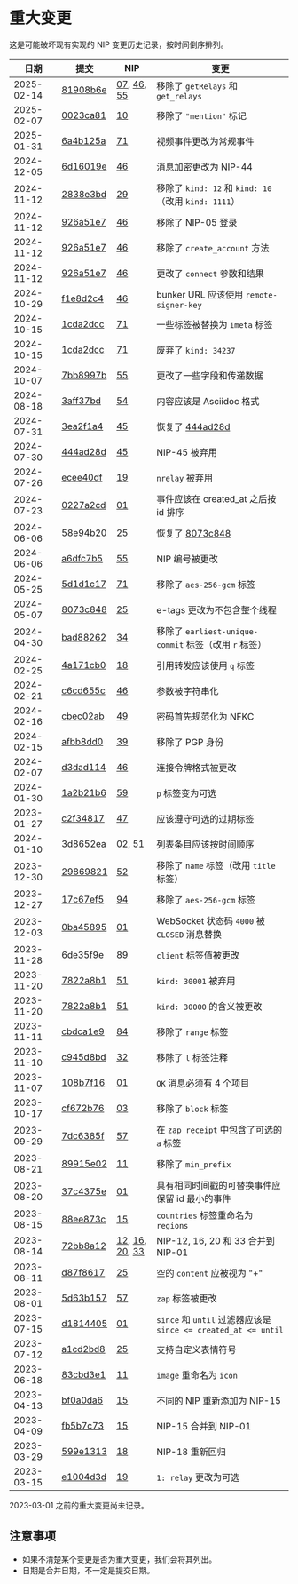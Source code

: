 # 重大变更

这是可能破坏现有实现的 NIP 变更历史记录，按时间倒序排列。

| 日期        | 提交      | NIP      | 变更 |
| ----------- | --------- | -------- | ------ |
| 2025-02-14  | [81908b6e](https://github.com/nostr-protocol/nips/commit/81908b6e) | [07](07_ZH.md), [46](46_ZH.md), [55](55_ZH.md) | 移除了 `getRelays` 和 `get_relays` |
| 2025-02-07  | [0023ca81](https://github.com/nostr-protocol/nips/commit/0023ca81) | [10](10_ZH.md) | 移除了 `"mention"` 标记 |
| 2025-01-31  | [6a4b125a](https://github.com/nostr-protocol/nips/commit/6a4b125a) | [71](71_ZH.md) | 视频事件更改为常规事件 |
| 2024-12-05  | [6d16019e](https://github.com/nostr-protocol/nips/commit/6d16019e) | [46](46_ZH.md) | 消息加密更改为 NIP-44 |
| 2024-11-12  | [2838e3bd](https://github.com/nostr-protocol/nips/commit/2838e3bd) | [29](29_ZH.md) | 移除了 `kind: 12` 和 `kind: 10`（改用 `kind: 1111`） |
| 2024-11-12  | [926a51e7](https://github.com/nostr-protocol/nips/commit/926a51e7) | [46](46_ZH.md) | 移除了 NIP-05 登录 |
| 2024-11-12  | [926a51e7](https://github.com/nostr-protocol/nips/commit/926a51e7) | [46](46_ZH.md) | 移除了 `create_account` 方法 |
| 2024-11-12  | [926a51e7](https://github.com/nostr-protocol/nips/commit/926a51e7) | [46](46_ZH.md) | 更改了 `connect` 参数和结果 |
| 2024-10-29  | [f1e8d2c4](https://github.com/nostr-protocol/nips/commit/f1e8d2c4) | [46](46_ZH.md) | bunker URL 应该使用 `remote-signer-key` |
| 2024-10-15  | [1cda2dcc](https://github.com/nostr-protocol/nips/commit/1cda2dcc) | [71](71_ZH.md) | 一些标签被替换为 `imeta` 标签 |
| 2024-10-15  | [1cda2dcc](https://github.com/nostr-protocol/nips/commit/1cda2dcc) | [71](71_ZH.md) | 废弃了 `kind: 34237` |
| 2024-10-07  | [7bb8997b](https://github.com/nostr-protocol/nips/commit/7bb8997b) | [55](55_ZH.md) | 更改了一些字段和传递数据 |
| 2024-08-18  | [3aff37bd](https://github.com/nostr-protocol/nips/commit/3aff37bd) | [54](54_ZH.md) | 内容应该是 Asciidoc 格式 |
| 2024-07-31  | [3ea2f1a4](https://github.com/nostr-protocol/nips/commit/3ea2f1a4) | [45](45_ZH.md) | 恢复了 [444ad28d](https://github.com/nostr-protocol/nips/commit/444ad28d) |
| 2024-07-30  | [444ad28d](https://github.com/nostr-protocol/nips/commit/444ad28d) | [45](45_ZH.md) | NIP-45 被弃用 |
| 2024-07-26  | [ecee40df](https://github.com/nostr-protocol/nips/commit/ecee40df) | [19](19_ZH.md) | `nrelay` 被弃用 |
| 2024-07-23  | [0227a2cd](https://github.com/nostr-protocol/nips/commit/0227a2cd) | [01](01_ZH.md) | 事件应该在 created_at 之后按 id 排序 |
| 2024-06-06  | [58e94b20](https://github.com/nostr-protocol/nips/commit/58e94b20) | [25](25_ZH.md) | 恢复了 [8073c848](https://github.com/nostr-protocol/nips/commit/8073c848) |
| 2024-06-06  | [a6dfc7b5](https://github.com/nostr-protocol/nips/commit/a6dfc7b5) | [55](55_ZH.md) | NIP 编号被更改 |
| 2024-05-25  | [5d1d1c17](https://github.com/nostr-protocol/nips/commit/5d1d1c17) | [71](71_ZH.md) | 移除了 `aes-256-gcm` 标签 |
| 2024-05-07  | [8073c848](https://github.com/nostr-protocol/nips/commit/8073c848) | [25](25_ZH.md) | e-tags 更改为不包含整个线程 |
| 2024-04-30  | [bad88262](https://github.com/nostr-protocol/nips/commit/bad88262) | [34](34_ZH.md) | 移除了 `earliest-unique-commit` 标签（改用 `r` 标签） |
| 2024-02-25  | [4a171cb0](https://github.com/nostr-protocol/nips/commit/4a171cb0) | [18](18_ZH.md) | 引用转发应该使用 `q` 标签 |
| 2024-02-21  | [c6cd655c](https://github.com/nostr-protocol/nips/commit/c6cd655c) | [46](46_ZH.md) | 参数被字符串化 |
| 2024-02-16  | [cbec02ab](https://github.com/nostr-protocol/nips/commit/cbec02ab) | [49](49_ZH.md) | 密码首先规范化为 NFKC |
| 2024-02-15  | [afbb8dd0](https://github.com/nostr-protocol/nips/commit/afbb8dd0) | [39](39_ZH.md) | 移除了 PGP 身份 |
| 2024-02-07  | [d3dad114](https://github.com/nostr-protocol/nips/commit/d3dad114) | [46](46_ZH.md) | 连接令牌格式被更改 |
| 2024-01-30  | [1a2b21b6](https://github.com/nostr-protocol/nips/commit/1a2b21b6) | [59](59_ZH.md) | `p` 标签变为可选 |
| 2023-01-27  | [c2f34817](https://github.com/nostr-protocol/nips/commit/c2f34817) | [47](47_ZH.md) | 应该遵守可选的过期标签 |
| 2024-01-10  | [3d8652ea](https://github.com/nostr-protocol/nips/commit/3d8652ea) | [02](02_ZH.md), [51](51_ZH.md) | 列表条目应该按时间顺序 |
| 2023-12-30  | [29869821](https://github.com/nostr-protocol/nips/commit/29869821) | [52](52_ZH.md) | 移除了 `name` 标签（改用 `title` 标签） |
| 2023-12-27  | [17c67ef5](https://github.com/nostr-protocol/nips/commit/17c67ef5) | [94](94_ZH.md) | 移除了 `aes-256-gcm` 标签 |
| 2023-12-03  | [0ba45895](https://github.com/nostr-protocol/nips/commit/0ba45895) | [01](01_ZH.md) | WebSocket 状态码 `4000` 被 `CLOSED` 消息替换 |
| 2023-11-28  | [6de35f9e](https://github.com/nostr-protocol/nips/commit/6de35f9e) | [89](89_ZH.md) | `client` 标签值被更改 |
| 2023-11-20  | [7822a8b1](https://github.com/nostr-protocol/nips/commit/7822a8b1) | [51](51_ZH.md) | `kind: 30001` 被弃用 |
| 2023-11-20  | [7822a8b1](https://github.com/nostr-protocol/nips/commit/7822a8b1) | [51](51_ZH.md) | `kind: 30000` 的含义被更改 |
| 2023-11-11  | [cbdca1e9](https://github.com/nostr-protocol/nips/commit/cbdca1e9) | [84](84_ZH.md) | 移除了 `range` 标签 |
| 2023-11-10  | [c945d8bd](https://github.com/nostr-protocol/nips/commit/c945d8bd) | [32](32_ZH.md) | 移除了 `l` 标签注释 |
| 2023-11-07  | [108b7f16](https://github.com/nostr-protocol/nips/commit/108b7f16) | [01](01_ZH.md) | `OK` 消息必须有 4 个项目 |
| 2023-10-17  | [cf672b76](https://github.com/nostr-protocol/nips/commit/cf672b76) | [03](03_ZH.md) | 移除了 `block` 标签 |
| 2023-09-29  | [7dc6385f](https://github.com/nostr-protocol/nips/commit/7dc6385f) | [57](57_ZH.md) | 在 `zap receipt` 中包含了可选的 `a` 标签 |
| 2023-08-21  | [89915e02](https://github.com/nostr-protocol/nips/commit/89915e02) | [11](11_ZH.md) | 移除了 `min_prefix` |
| 2023-08-20  | [37c4375e](https://github.com/nostr-protocol/nips/commit/37c4375e) | [01](01_ZH.md) | 具有相同时间戳的可替换事件应保留 id 最小的事件 |
| 2023-08-15  | [88ee873c](https://github.com/nostr-protocol/nips/commit/88ee873c) | [15](15_ZH.md) | `countries` 标签重命名为 `regions` |
| 2023-08-14  | [72bb8a12](https://github.com/nostr-protocol/nips/commit/72bb8a12) | [12](12.md), [16](16.md), [20](20.md), [33](33.md) | NIP-12, 16, 20 和 33 合并到 NIP-01 |
| 2023-08-11  | [d87f8617](https://github.com/nostr-protocol/nips/commit/d87f8617) | [25](25_ZH.md) | 空的 `content` 应被视为 "+" |
| 2023-08-01  | [5d63b157](https://github.com/nostr-protocol/nips/commit/5d63b157) | [57](57_ZH.md) | `zap` 标签被更改 |
| 2023-07-15  | [d1814405](https://github.com/nostr-protocol/nips/commit/d1814405) | [01](01_ZH.md) | `since` 和 `until` 过滤器应该是 `since <= created_at <= until` |
| 2023-07-12  | [a1cd2bd8](https://github.com/nostr-protocol/nips/commit/a1cd2bd8) | [25](25_ZH.md) | 支持自定义表情符号 |
| 2023-06-18  | [83cbd3e1](https://github.com/nostr-protocol/nips/commit/83cbd3e1) | [11](11_ZH.md) | `image` 重命名为 `icon` |
| 2023-04-13  | [bf0a0da6](https://github.com/nostr-protocol/nips/commit/bf0a0da6) | [15](15_ZH.md) | 不同的 NIP 重新添加为 NIP-15 |
| 2023-04-09  | [fb5b7c73](https://github.com/nostr-protocol/nips/commit/fb5b7c73) | [15](15_ZH.md) | NIP-15 合并到 NIP-01 |
| 2023-03-29  | [599e1313](https://github.com/nostr-protocol/nips/commit/599e1313) | [18](18_ZH.md) | NIP-18 重新回归 |
| 2023-03-15  | [e1004d3d](https://github.com/nostr-protocol/nips/commit/e1004d3d) | [19](19_ZH.md) | `1: relay` 更改为可选 |

2023-03-01 之前的重大变更尚未记录。

## 注意事项

- 如果不清楚某个变更是否为重大变更，我们会将其列出。
- 日期是合并日期，不一定是提交日期。
